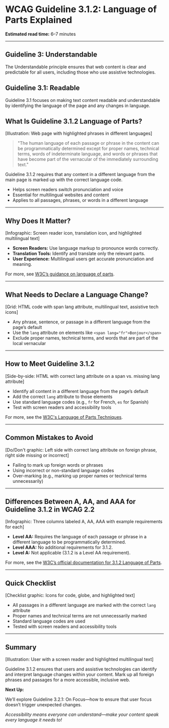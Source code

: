 <!--
title: WCAG Guideline 3.1.2: Language of Parts Explained
series: Making the Web Accessible for All
description: A practical guide to WCAG Guideline 3.1.2 (Language of Parts)—what it means, why it matters, and how to ensure language changes within your content are accessible.
keywords: wcag 3.1.2, language of parts, accessibility, web standards, html lang, screen readers, multilingual content
image: wcag-3-1-2-language-of-parts.png
imageAlt: Illustration of a web page with highlighted text in different languages and accessibility icons
status: draft
-->

# **WCAG Guideline 3.1.2: Language of Parts Explained**

**Estimated read time:** 6–7 minutes

---

## **Guideline 3: Understandable**

The Understandable principle ensures that web content is clear and predictable for all users, including those who use assistive technologies.

## **Guideline 3.1: Readable**

Guideline 3.1 focuses on making text content readable and understandable by identifying the language of the page and any changes in language.

## **What Is Guideline 3.1.2 Language of Parts?**

[Illustration: Web page with highlighted phrases in different languages]

> "The human language of each passage or phrase in the content can be programmatically determined except for proper names, technical terms, words of indeterminate language, and words or phrases that have become part of the vernacular of the immediately surrounding text."

Guideline 3.1.2 requires that any content in a different language from the main page is marked up with the correct language code.

- Helps screen readers switch pronunciation and voice
- Essential for multilingual websites and content
- Applies to all passages, phrases, or words in a different language

---

## **Why Does It Matter?**

[Infographic: Screen reader icon, translation icon, and highlighted multilingual text]

- **Screen Readers:** Use language markup to pronounce words correctly.
- **Translation Tools:** Identify and translate only the relevant parts.
- **User Experience:** Multilingual users get accurate pronunciation and meaning.

For more, see [W3C’s guidance on language of parts](https://www.w3.org/WAI/WCAG22/Understanding/language-of-parts.html).

---

## **What Needs to Declare a Language Change?**

[Grid: HTML code with span lang attribute, multilingual text, assistive tech icons]

- Any phrase, sentence, or passage in a different language from the page’s default
- Use the `lang` attribute on elements like `<span lang="fr">Bonjour</span>`
- Exclude proper names, technical terms, and words that are part of the local vernacular

---

## **How to Meet Guideline 3.1.2**

[Side-by-side: HTML with correct lang attribute on a span vs. missing lang attribute]

- Identify all content in a different language from the page’s default
- Add the correct `lang` attribute to those elements
- Use standard language codes (e.g., `fr` for French, `es` for Spanish)
- Test with screen readers and accessibility tools

For more, see the [W3C's Language of Parts Techniques](https://www.w3.org/WAI/WCAG22/Techniques/html/H58).

---

## **Common Mistakes to Avoid**

[Do/Don't graphic: Left side with correct lang attribute on foreign phrase, right side missing or incorrect]

- Failing to mark up foreign words or phrases
- Using incorrect or non-standard language codes
- Over-marking (e.g., marking up proper names or technical terms unnecessarily)

---

## **Differences Between A, AA, and AAA for Guideline 3.1.2 in WCAG 2.2**

[Infographic: Three columns labeled A, AA, AAA with example requirements for each]

- **Level AA:** Requires the language of each passage or phrase in a different language to be programmatically determined.
- **Level AAA:** No additional requirements for 3.1.2.
- **Level A:** Not applicable (3.1.2 is a Level AA requirement).

For more, see the [W3C’s official documentation for 3.1.2 Language of Parts](https://www.w3.org/WAI/WCAG22/Understanding/language-of-parts.html).

---

## **Quick Checklist**

[Checklist graphic: Icons for code, globe, and highlighted text]

- All passages in a different language are marked with the correct `lang` attribute
- Proper names and technical terms are not unnecessarily marked
- Standard language codes are used
- Tested with screen readers and accessibility tools

---

## **Summary**

[Illustration: User with a screen reader and highlighted multilingual text]

Guideline 3.1.2 ensures that users and assistive technologies can identify and interpret language changes within your content. Mark up all foreign phrases and passages for a more accessible, inclusive web.

**Next Up:**

We’ll explore Guideline 3.2.1: On Focus—how to ensure that user focus doesn’t trigger unexpected changes.

*Accessibility means everyone can understand—make your content speak every language it needs to!*
